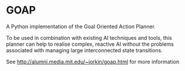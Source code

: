 # GOAP
A Python implementation of the Goal Oriented Action Planner.

To be used in combination with existing AI techniques and tools, this planner can help to realise complex, reactive AI without the problems associated with managing large interconnected state transitions.

See http://alumni.media.mit.edu/~jorkin/goap.html for more information
